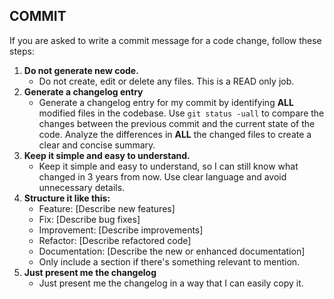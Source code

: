 ## **COMMIT**

If you are asked to write a commit message for a code change, follow these steps:

1. **Do not generate new code.**
    * Do not create, edit or delete any files. This is a READ only job.
2. **Generate a changelog entry**
    * Generate a changelog entry for my commit by identifying **ALL** modified files in the codebase. Use `git status -uall` to compare the changes between the previous commit and the current state of the code. Analyze the differences in **ALL** the changed files to create a clear and concise summary.
3. **Keep it simple and easy to understand.**
    * Keep it simple and easy to understand, so I can still know what changed in 3 years from now. Use clear language and avoid unnecessary details.
4. **Structure it like this:**
    * Feature: [Describe new features]
    * Fix: [Describe bug fixes]
    * Improvement: [Describe improvements]
    * Refactor: [Describe refactored code]
    * Documentation: [Describe the new or enhanced documentation]
    * Only include a section if there's something relevant to mention.
5. **Just present me the changelog**
    * Just present me the changelog in a way that I can easily copy it.
